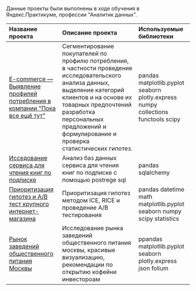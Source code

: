 Данные проекты были выполнены в ходе обучения в Яндекс.Практикуме, профессии "Аналитик данных".


|Название проекта|Описание проекта|Используемые библиотеки
|:----|:----|:----|
|[E-commerce — Выявление профилей потребления в компании "Пока все ещё тут"](consumption-profiles)|Сегментирование покупателей по профилю потребления, в частности проведение исследовательского анализа данных, выделение категорий клиентов и на основе их товарных предпочтений разработка персональных предложений и формулирование и проверка статистических гипотез.|pandas matplotlib.pyplot seaborn plotly.express numpy collections functools scipy
|[Исседование сервиса для чтения книг по подписке](sql-book-reading-service)|Анализ баз данных сервиса для чтения книг по подписке с помощью postrege sql|pandas sqlalchemy
|[Приоритизация гипотез и A/B тест крупного интернет-магазина](AB-test)|Приоритизация гипотез методом ICE, RICE и проведение A/B тестирования| pandas datetime math matplotlib.pyplot seaborn numpy scipy statistics
|[Рынок заведений общественного питания Москвы](catering-establishment-of-moscow)|Исследование рынка заведений общественного питания москвы, красивые визуализацию, рекомендации по открытию кофейни инвестороам| ppandas matplotlib.pyplot seaborn plotly.express json folium

